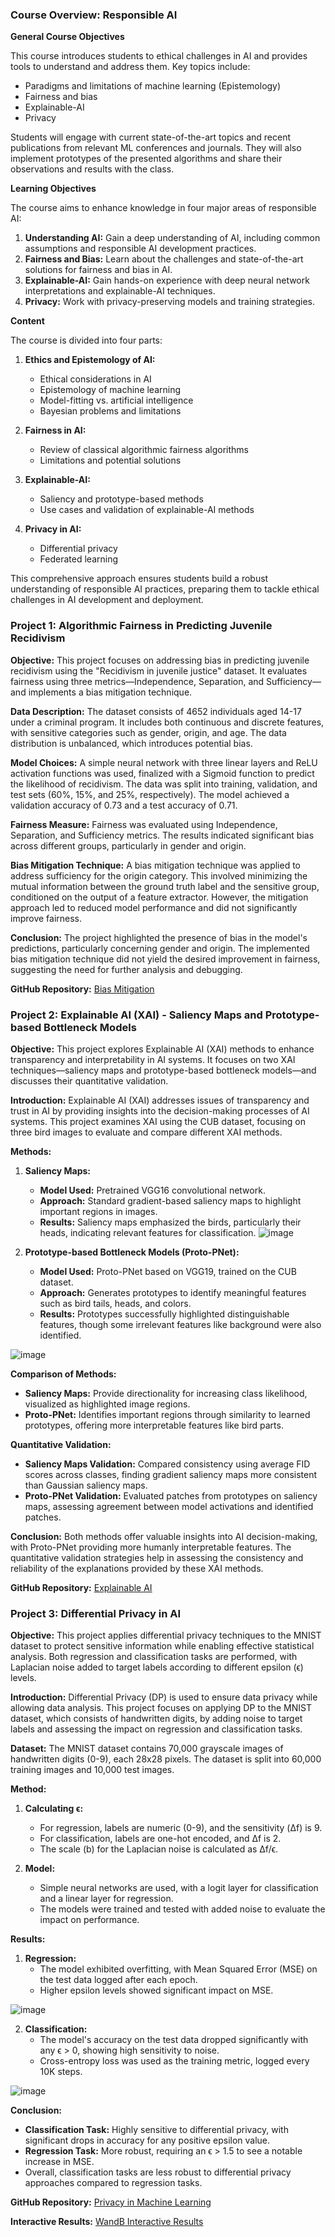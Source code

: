 ### Course Overview: Responsible AI

**General Course Objectives**

This course introduces students to ethical challenges in AI and provides tools to understand and address them. Key topics include:

- Paradigms and limitations of machine learning (Epistemology)
- Fairness and bias
- Explainable-AI
- Privacy

Students will engage with current state-of-the-art topics and recent publications from relevant ML conferences and journals. They will also implement prototypes of the presented algorithms and share their observations and results with the class.

**Learning Objectives**

The course aims to enhance knowledge in four major areas of responsible AI:

1. **Understanding AI:** Gain a deep understanding of AI, including common assumptions and responsible AI development practices.
2. **Fairness and Bias:** Learn about the challenges and state-of-the-art solutions for fairness and bias in AI.
3. **Explainable-AI:** Gain hands-on experience with deep neural network interpretations and explainable-AI techniques.
4. **Privacy:** Work with privacy-preserving models and training strategies.

**Content**

The course is divided into four parts:

1. **Ethics and Epistemology of AI:**
   - Ethical considerations in AI
   - Epistemology of machine learning
   - Model-fitting vs. artificial intelligence
   - Bayesian problems and limitations

2. **Fairness in AI:**
   - Review of classical algorithmic fairness algorithms
   - Limitations and potential solutions

3. **Explainable-AI:**
   - Saliency and prototype-based methods
   - Use cases and validation of explainable-AI methods

4. **Privacy in AI:**
   - Differential privacy
   - Federated learning

This comprehensive approach ensures students build a robust understanding of responsible AI practices, preparing them to tackle ethical challenges in AI development and deployment.


### Project 1: Algorithmic Fairness in Predicting Juvenile Recidivism

**Objective:**
This project focuses on addressing bias in predicting juvenile recidivism using the "Recidivism in juvenile justice" dataset. It evaluates fairness using three metrics—Independence, Separation, and Sufficiency—and implements a bias mitigation technique.

**Data Description:**
The dataset consists of 4652 individuals aged 14-17 under a criminal program. It includes both continuous and discrete features, with sensitive categories such as gender, origin, and age. The data distribution is unbalanced, which introduces potential bias.

**Model Choices:**
A simple neural network with three linear layers and ReLU activation functions was used, finalized with a Sigmoid function to predict the likelihood of recidivism. The data was split into training, validation, and test sets (60%, 15%, and 25%, respectively). The model achieved a validation accuracy of 0.73 and a test accuracy of 0.71.

**Fairness Measure:**
Fairness was evaluated using Independence, Separation, and Sufficiency metrics. The results indicated significant bias across different groups, particularly in gender and origin.

**Bias Mitigation Technique:**
A bias mitigation technique was applied to address sufficiency for the origin category. This involved minimizing the mutual information between the ground truth label and the sensitive group, conditioned on the output of a feature extractor. However, the mitigation approach led to reduced model performance and did not significantly improve fairness.

**Conclusion:**
The project highlighted the presence of bias in the model's predictions, particularly concerning gender and origin. The implemented bias mitigation technique did not yield the desired improvement in fairness, suggesting the need for further analysis and debugging.

**GitHub Repository:** [Bias Mitigation](https://github.com/DrJupiter/Responsible-Ai-1)

### Project 2: Explainable AI (XAI) - Saliency Maps and Prototype-based Bottleneck Models

**Objective:**
This project explores Explainable AI (XAI) methods to enhance transparency and interpretability in AI systems. It focuses on two XAI techniques—saliency maps and prototype-based bottleneck models—and discusses their quantitative validation.

**Introduction:**
Explainable AI (XAI) addresses issues of transparency and trust in AI by providing insights into the decision-making processes of AI systems. This project examines XAI using the CUB dataset, focusing on three bird images to evaluate and compare different XAI methods.

**Methods:**

1. **Saliency Maps:**
   - **Model Used:** Pretrained VGG16 convolutional network.
   - **Approach:** Standard gradient-based saliency maps to highlight important regions in images.
   - **Results:** Saliency maps emphasized the birds, particularly their heads, indicating relevant features for classification.
![image](https://github.com/user-attachments/assets/0031133e-b028-4236-8406-6d4807f7b0ec)


2. **Prototype-based Bottleneck Models (Proto-PNet):**
   - **Model Used:** Proto-PNet based on VGG19, trained on the CUB dataset.
   - **Approach:** Generates prototypes to identify meaningful features such as bird tails, heads, and colors.
   - **Results:** Prototypes successfully highlighted distinguishable features, though some irrelevant features like background were also identified.
  
![image](https://github.com/user-attachments/assets/6b53363f-6a9f-4e24-8d4a-f378103ad096)

**Comparison of Methods:**
- **Saliency Maps:** Provide directionality for increasing class likelihood, visualized as highlighted image regions.
- **Proto-PNet:** Identifies important regions through similarity to learned prototypes, offering more interpretable features like bird parts.

**Quantitative Validation:**
- **Saliency Maps Validation:** Compared consistency using average FID scores across classes, finding gradient saliency maps more consistent than Gaussian saliency maps.
- **Proto-PNet Validation:** Evaluated patches from prototypes on saliency maps, assessing agreement between model activations and identified patches.

**Conclusion:**
Both methods offer valuable insights into AI decision-making, with Proto-PNet providing more humanly interpretable features. The quantitative validation strategies help in assessing the consistency and reliability of the explanations provided by these XAI methods.

**GitHub Repository:** [Explainable AI](https://github.com/DrJupiter/2ResponsibleAI)
### Project 3: Differential Privacy in AI

**Objective:**
This project applies differential privacy techniques to the MNIST dataset to protect sensitive information while enabling effective statistical analysis. Both regression and classification tasks are performed, with Laplacian noise added to target labels according to different epsilon (ϵ) levels.

**Introduction:**
Differential Privacy (DP) is used to ensure data privacy while allowing data analysis. This project focuses on applying DP to the MNIST dataset, which consists of handwritten digits, by adding noise to target labels and assessing the impact on regression and classification tasks.

**Dataset:**
The MNIST dataset contains 70,000 grayscale images of handwritten digits (0-9), each 28x28 pixels. The dataset is split into 60,000 training images and 10,000 test images.

**Method:**
1. **Calculating ϵ:**
   - For regression, labels are numeric (0-9), and the sensitivity (Δf) is 9.
   - For classification, labels are one-hot encoded, and Δf is 2.
   - The scale (b) for the Laplacian noise is calculated as Δf/ϵ.

2. **Model:**
   - Simple neural networks are used, with a logit layer for classification and a linear layer for regression.
   - The models were trained and tested with added noise to evaluate the impact on performance.

**Results:**
1. **Regression:**
   - The model exhibited overfitting, with Mean Squared Error (MSE) on the test data logged after each epoch.
   - Higher epsilon levels showed significant impact on MSE.

![image](https://github.com/user-attachments/assets/740700b6-65c1-4423-9789-54cf19136693)


2. **Classification:**
   - The model's accuracy on the test data dropped significantly with any ϵ > 0, showing high sensitivity to noise.
   - Cross-entropy loss was used as the training metric, logged every 10K steps.

![image](https://github.com/user-attachments/assets/158e1f02-2537-4b21-8d13-f9874fc251bc)


**Conclusion:**
- **Classification Task:** Highly sensitive to differential privacy, with significant drops in accuracy for any positive epsilon value.
- **Regression Task:** More robust, requiring an ϵ > 1.5 to see a notable increase in MSE.
- Overall, classification tasks are less robust to differential privacy approaches compared to regression tasks.

**GitHub Repository:** [Privacy in Machine Learning](https://github.com/DrJupiter/Responsible-3)

**Interactive Results:** [WandB Interactive Results](https://wandb.ai/klausjupiter/responsibleai-3)
